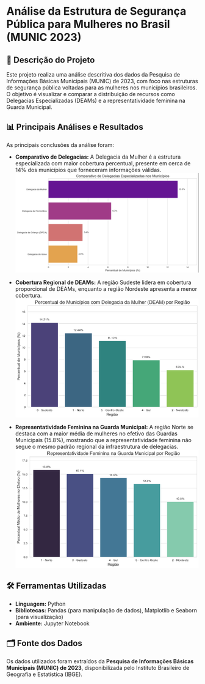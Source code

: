 # Análise da Estrutura de Segurança Pública para Mulheres no Brasil (MUNIC 2023)

## 📖 Descrição do Projeto
Este projeto realiza uma análise descritiva dos dados da Pesquisa de Informações Básicas Municipais (MUNIC) de 2023, com foco nas estruturas de segurança pública voltadas para as mulheres nos municípios brasileiros. O objetivo é visualizar e comparar a distribuição de recursos como Delegacias Especializadas (DEAMs) e a representatividade feminina na Guarda Municipal.

## 📊 Principais Análises e Resultados
As principais conclusões da análise foram:

* **Comparativo de Delegacias:** A Delegacia da Mulher é a estrutura especializada com maior cobertura percentual, presente em cerca de 14% dos municípios que forneceram informações válidas.
    ![Gráfico Comparativo de Delegacias](imagens/grafico_comparativo_delegacias.png)

* **Cobertura Regional de DEAMs:** A região Sudeste lidera em cobertura proporcional de DEAMs, enquanto a região Nordeste apresenta a menor cobertura.
    ![Gráfico de DEAMs por Região](imagens/grafico_deams_por_regiao.png)

* **Representatividade Feminina na Guarda Municipal:** A região Norte se destaca com a maior média de mulheres no efetivo das Guardas Municipais (15.8%), mostrando que a representatividade feminina não segue o mesmo padrão regional da infraestrutura de delegacias.
    ![Gráfico de Representatividade na Guarda](imagens/grafico_representatividade_guardas.png)

## 🛠️ Ferramentas Utilizadas
* **Linguagem:** Python
* **Bibliotecas:** Pandas (para manipulação de dados), Matplotlib e Seaborn (para visualização)
* **Ambiente:** Jupyter Notebook

## 🗂️ Fonte dos Dados
Os dados utilizados foram extraídos da **Pesquisa de Informações Básicas Municipais (MUNIC) de 2023**, disponibilizada pelo Instituto Brasileiro de Geografia e Estatística (IBGE).
